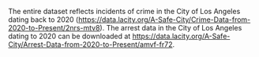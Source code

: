 The entire dataset reflects incidents of crime in the City of Los Angeles dating back to 2020 (https://data.lacity.org/A-Safe-City/Crime-Data-from-2020-to-Present/2nrs-mtv8). The arrest data in the City of Los Angeles dating to 2020 can be downloaded at https://data.lacity.org/A-Safe-City/Arrest-Data-from-2020-to-Present/amvf-fr72.
